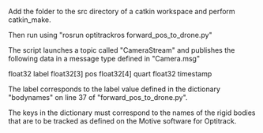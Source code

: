 Add the folder to the src directory of a catkin workspace and perform catkin_make.


Then run using "rosrun optitrackros forward_pos_to_drone.py"


The script launches a topic called "CameraStream" and publishes 
the following data in a message type defined in "Camera.msg"


float32 label
float32[3] pos
float32[4] quart
float32 timestamp


The label corresponds to the label value defined in the dictionary "bodynames" on line 37 of "forward_pos_to_drone.py".

The keys in the dictionary must correspond to the names of the rigid bodies that are to be tracked as defined on the Motive software for Optitrack.





